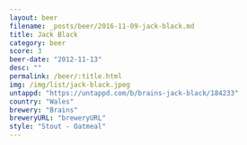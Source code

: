 ```yaml
---
layout: beer
filename: _posts/beer/2016-11-09-jack-black.md
title: Jack Black
category: beer
score: 3
beer-date: "2012-11-13"
desc: ""
permalink: /beer/:title.html
img: /img/list/jack-black.jpeg
untappd: "https://untappd.com/b/brains-jack-black/184233"
country: "Wales"
brewery: "Brains"
breweryURL: "breweryURL"
style: "Stout - Oatmeal"
---
```

